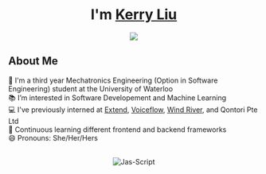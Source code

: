 <h1 align="center">I'm <a href="https://github.com/kerry918">Kerry Liu<a></h1>
<p align="center">
  <img src="https://readme-typing-svg.herokuapp.com?lines=Mechatronics+Engineering+Student;Full+Stack+Developer;DS%20|%20AI%20|%20ML%20Enthusiast;Always%20learning%20new%20things&center=true&width=400&height=50">
</p>
  
<h2>About Me </h2>
🏫 I'm a third year Mechatronics Engineering (Option in Software Engineering) student at the University of Waterloo <br /> 
📚 I’m interested in Software Developement and Machine Learning<br />
💻 I've previously interned at <a href="https://www.paywithextend.com/"> Extend</a>, <a href="https://www.voiceflow.com/"> Voiceflow</a>, <a href="https://www.windriver.com/"> Wind River</a>, and Qontori Pte Ltd <br/>
🌱 Continuous learning different frontend and backend frameworks <br />
😄 Pronouns: She/Her/Hers <br />
<!-- ⚡ Fun fact: I can solve more than ten different kinds of Rubik's Cubes 🧠 <br /> -->

<!-- ---
<h1>Skills 🔧</h1>
<h3>Programming Languages 💻</h3>
<code><img height="40" width="40" src="https://raw.githubusercontent.com/github/explore/80688e429a7d4ef2fca1e82350fe8e3517d3494d/topics/javascript/javascript.png"></code>
<code><img height="40" width="40" src="https://raw.githubusercontent.com/github/explore/80688e429a7d4ef2fca1e82350fe8e3517d3494d/topics/typescript/typescript.png"></code>
<code><img height="40" width="40" src="https://raw.githubusercontent.com/github/explore/80688e429a7d4ef2fca1e82350fe8e3517d3494d/topics/python/python.png"></code>
<code><img height="40" width="40" src="https://www.naveedashfaq.me/img/c++.png"></code>
<code><img height="40" width="40" src="https://cdn.iconscout.com/icon/free/png-512/c-programming-569564.png"></code>
<code><img height="40" width="40" src="https://images.vexels.com/media/users/3/166401/isolated/preview/b82aa7ac3f736dd78570dd3fa3fa9e24-java-programming-language-icon-by-vexels.png"></code>
<code><img height="40" width="40" src="https://www.vectorlogo.zone/logos/w3_html5/w3_html5-icon.svg"></code>
<code><img height="40" width="40" src="https://cdn.iconscout.com/icon/free/png-256/css-131-722685.png"></code>

  
<h3>Frameworks and Tools 🖱️</h3>
  
<code><img height="40" width="40" src="https://cdn4.iconfinder.com/data/icons/logos-3/600/React.js_logo-512.png"></code>
  <code><img height="40" width="40" src="https://www.vectorlogo.zone/logos/vuejs/vuejs-icon.svg"></code>
<code><img height="40" width="40" src="https://upload.wikimedia.org/wikipedia/commons/thumb/3/3f/Git_icon.svg/1024px-Git_icon.svg.png"></code>
<code><img height="40" width="40" src="https://raw.githubusercontent.com/github/explore/80688e429a7d4ef2fca1e82350fe8e3517d3494d/topics/github-api/github-api.png"></code>
<code><img height="40" width="40" src="https://raw.githubusercontent.com/github/explore/80688e429a7d4ef2fca1e82350fe8e3517d3494d/topics/visual-studio-code/visual-studio-code.png" /></code>
<code><img height="40" width="40" src="https://www.vectorlogo.zone/logos/npmjs/npmjs-tile.svg" /></code>
<code><img height="40" width="40" src="https://raw.githubusercontent.com/github/explore/80688e429a7d4ef2fca1e82350fe8e3517d3494d/topics/firebase/firebase.png"></code>
<code><img height="40" width="40" src="https://www.vectorlogo.zone/logos/djangoproject/djangoproject-icon.svg"></code>
<code><img height="40" width="40" src="https://raw.githubusercontent.com/github/explore/80688e429a7d4ef2fca1e82350fe8e3517d3494d/topics/jupyter-notebook/jupyter-notebook.png"></code>
<code><img height="40" width="40" src="https://raw.githubusercontent.com/github/explore/80688e429a7d4ef2fca1e82350fe8e3517d3494d/topics/atom/atom.png"></code>
<code><img height="40" src="https://www.vectorlogo.zone/logos/heroku/heroku-icon.svg"></code>
<code><img height="40" width="40" src="https://raw.githubusercontent.com/github/explore/80688e429a7d4ef2fca1e82350fe8e3517d3494d/topics/bootstrap/bootstrap.png"></code>
<code><img height="40" width="40" src="https://www.vectorlogo.zone/logos/google_analytics/google_analytics-icon.svg"></code>
<code><img height="40" src="https://www.vectorlogo.zone/logos/figma/figma-icon.svg"></code>  
<code><img height="40" src="https://www.vectorlogo.zone/logos/mysql/mysql-ar21.svg"></code>
<code><img height="40" src="https://www.vectorlogo.zone/logos/nodejs/nodejs-ar21.svg"></code>
<code><img height="40" src="https://www.vectorlogo.zone/logos/pocoo_flask/pocoo_flask-ar21.svg"></code>
<code><img height="40" src="https://www.vectorlogo.zone/logos/linux/linux-ar21.svg"></code>
<code><img height="40" src="https://www.vectorlogo.zone/logos/yarnpkg/yarnpkg-ar21.svg"></code> -->
  

  
  
<!-- --- 
  
<h1>Work Experience and Involvements 💡</h1>
  <em>Frontend Engineer</em> @ <a href="https://globalspark.world/#/"> Global Spark </a>  ---  Apr 2021 - Present <br />
  <em>Full Stack Developer Intern</em> @ <a href="https://www.voiceflow.com/"> Voiceflow </a> (Creator Team)  ---  Sep 2021 - Dec 2021 <br />
  <em>Frontend Team Lead</em> @ <a href="https://www.techplusuw.org/"> Tech+ UW </a>  ---  Aug 2021 - Dec 2021<br />
  <em>Full Stack Developer</em> @ <a href="https://www.techplusuw.org/"> Tech+ UW </a>  ---  Aug 2020 - Aug 2021<br />
  <em>Software Developer</em> @ <a href="https://uwaterloo.ewb.ca/en/"> Engineers Without Borders Canada </a>  ---  May 2021 - Sep 2021 <br />
  <em>Software Developer and Tester Intern</em> @ <a href="https://www.windriver.com/"> Wind River </a> (VxWorks)  ---  Jan 2021 - Apr 2021 <br />
  <em>Full Stack Developer Intern</em> @ Qontori Pte Ltd  ---  Jun 2020 - Sep 2020 <br />
   -->
<br/>
<!-- ---  -->
<!-- <h2>Github Stats </h2> -->
<!-- <img src="https://github-readme-stats.vercel.app/api?username=kerry918&show_icons=true&hide_border=true&count_private=true&theme=radical&icon_color=fad000" alt="Kerry's GitHub Stats">  -->
  
<p align="center">
<img align="center" src="https://github-readme-streak-stats.herokuapp.com/?user=kerry918&count_private=false&theme=radical" alt="Jas-Script" />
</p>
  
<!-- ---
  
<h1>Connect With Me 🔗</h1>

<p align="center">
<a href="https://www.linkedin.com/in/uwkerryliu/"><img src="https://img.shields.io/badge/-Kerry%20Liu-0077B5?style=for-the-badge&logo=Linkedin&logoColor=white"/></a>
<a href="https://devpost.com/kerry918"><img src="https://img.shields.io/badge/-kerry918-13888a?style=for-the-badge&logo=devpost&logoColor=white"/></a>
<a href="mailto:k269liu@uwaterloo.ca"><img src="https://img.shields.io/badge/-k269liu@uwaterloo.ca-D14836?style=for-the-badge&logo=Gmail&logoColor=white"/></a>
<a href="https://www.instagram.com/kerryliu918/"><img src="https://img.shields.io/badge/-kerryliu918-E4405F?style=for-the-badge&logo=Instagram&logoColor=white"/></a>
</p> -->

<!-- Last Edited on: April 3, 2024 💗 -->
